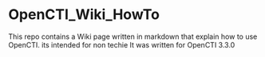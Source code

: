 # OpenCTI_Wiki_HowTo
This repo contains a Wiki page written in markdown that explain how to use OpenCTI. its intended for non techie
It was written for OpenCTI 3.3.0
